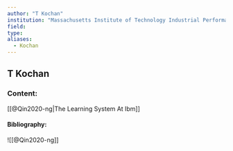 ```yaml
---
author: "T Kochan"
institution: "Massachusetts Institute of Technology Industrial Performance Center"
field:
type:
aliases:
  - Kochan
---
```


## T Kochan

### Content:
[[@Qin2020-ng|The Learning System At Ibm]]

#### Bibliography:

![[@Qin2020-ng]]
